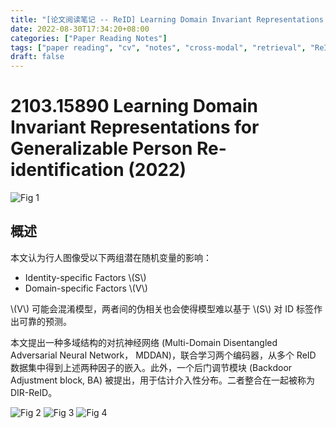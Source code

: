 ```yaml
---
title: "[论文阅读笔记 -- ReID] Learning Domain Invariant Representations for Gen. ReID (2022)"
date: 2022-08-30T17:34:20+08:00
categories: ["Paper Reading Notes"]
tags: ["paper reading", "cv", "notes", "cross-modal", "retrieval", "ReID", "Domain Generalization"]
draft: false
---
```


# 2103.15890 Learning Domain Invariant Representations for Generalizable Person Re-identification (2022)

![Fig 1](/images/2022/PRN262/1.png)

## 概述

本文认为行人图像受以下两组潜在随机变量的影响：  
+ Identity-specific Factors \\(S\\)
+ Domain-specific Factors \\(V\\)

\\(V\\) 可能会混淆模型，两者间的伪相关也会使得模型难以基于 \\(S\\) 对 ID 标签作出可靠的预测。  

本文提出一种多域结构的对抗神经网络 (Multi-Domain Disentangled Adversarial Neural Network， MDDAN)，联合学习两个编码器，从多个 ReID 数据集中得到上述两种因子的嵌入。此外，一个后门调节模块 (Backdoor Adjustment block, BA) 被提出，用于估计介入性分布。二者整合在一起被称为 DIR-ReID。    

![Fig 2](/images/2022/PRN262/2.png)
![Fig 3](/images/2022/PRN262/3.png)
![Fig 4](/images/2022/PRN262/4.png)
